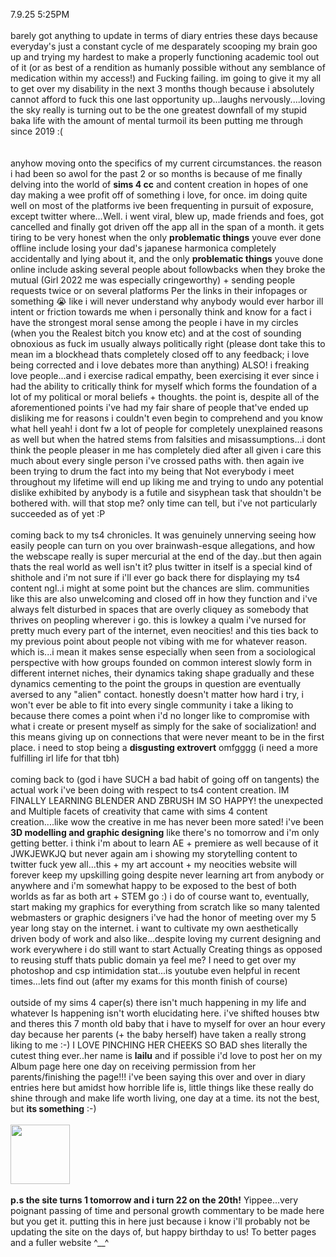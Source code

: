 7.9.25 5:25PM<br /><br />
          barely got anything to update in terms of diary entries these days because everyday's just a constant cycle of me desparately scooping my brain goo up and trying my hardest to make a properly functioning academic tool out of it (or as best of a rendition as humanly possible without any semblance of medication within my access!) and Fucking failing. im going to give it my all to get over my disability in the next 3 months though because i absolutely cannot afford to fuck this one last opportunity up...<strong2>laughs nervously</strong2>....loving the sky really is turning out to be the one greatest downfall of my stupid baka life with the amount of mental turmoil its been putting me through since 2019 :(<br /><br />  
anyhow moving onto the specifics of my current circumstances. the reason i had been so awol for the past 2 or so months is because of me finally delving into the world of <strong>sims 4 cc</strong> and content creation in hopes of one day making a wee profit off of something i love, for once. im doing quite well on most of the platforms ive been frequenting in pursuit of exposure, except twitter where...Well. i went viral, blew up, made friends and foes, got cancelled and finally got driven off the app all in the span of a month. it gets tiring to be very honest when the only <strong>problematic things</strong> youve ever done offline include losing your dad's japanese harmonica completely accidentally and lying about it, and the only <strong>problematic things</strong> youve done online include asking several people about followbacks when they broke the mutual (Girl 2022 me was especially cringeworthy) + sending people requests twice or on several platforms Per the links in their infopages or something 😭 like i will never understand why anybody would ever harbor ill intent or friction towards me when i personally think and know for a fact i have the strongest moral sense among the people i have in my circles (when you the Realest bitch you know etc) and at the cost of sounding obnoxious as fuck im usually always politically right (please dont take this to mean im a blockhead thats completely closed off to any feedback; i love being corrected and i love debates more than anything) ALSO! i <strong2>freaking love people</strong2>...and i exercise radical empathy, been exercising it ever since i had the ability to critically think for myself which forms the foundation of a lot of my political or moral beliefs + thoughts. the point is, despite all of the aforementioned points i've had my fair share of people that've ended up disliking me for reasons i couldn't even begin to comprehend and you know what hell yeah! i dont fw a lot of people for completely unexplained reasons as well but when the hatred stems from falsities and misassumptions...i dont think the people pleaser in me has completely died after all given i care this much about every single person i've crossed paths with. then again ive been trying to drum the fact into my being that Not everybody i meet throughout my lifetime will end up liking me and trying to undo any potential dislike exhibited by anybody is a futile and sisyphean task that shouldn't be bothered with. will that stop me? <strong2>only time can tell</strong2>, but i've not particularly succeeded as of yet :P<br /><br />
coming back to my ts4 chronicles. It was genuinely unnerving seeing how easily people can turn on you over brainwash-esque allegations, and how the webscape really is super mercurial at the end of the day..but then again thats the real world as well isn't it? plus twitter in itself is a special kind of shithole and i'm not sure if i'll ever go back there for displaying my ts4 content ngl..i might at some point but the chances are slim. communities like this are also unwelcoming and closed off in how they function and i've always felt disturbed in spaces that are overly cliquey as somebody that thrives on peopling wherever i go. this is lowkey a qualm i've nursed for pretty much every part of the internet, even neocities! and this ties back to my previous point about people not vibing with me for whatever reason. which is...i mean it makes sense especially when seen from a <strong2>sociological perspective</strong2> with how groups founded on common interest slowly form in different internet niches, their dynamics taking shape gradually and these dynamics cementing to the point the groups in question are eventually aversed to any "alien" contact. honestly doesn't matter how hard i try, i won't ever be able to fit into every single community i take a liking to because there comes a point when i'd no longer like to compromise with what i create or present myself as simply for the sake of socialization! and this means giving up on connections that were never meant to be in the first place. i need to stop being a <strong>disgusting extrovert</strong> omfgggg (i need a more fulfilling irl life for that tbh)<br /><br />
coming back to (god i have SUCH a bad habit of going off on tangents) the actual work i've been doing with respect to ts4 content creation. IM FINALLY LEARNING BLENDER AND ZBRUSH IM SO HAPPY! the unexpected and Multiple facets of creativity that came with sims 4 content creation....like wow the creative in me has never been more sated! i've been <strong>3D modelling and graphic designing</strong> like there's no tomorrow and i'm only getting better. i think i'm about to learn AE + premiere as well because of it JWKJEWKJQ but never again am i showing my storytelling content to twitter fuck yew all...this + my art account + my neocities website will forever keep my upskilling going despite never learning art from anybody or anywhere and i'm somewhat happy to be exposed to the best of both worlds as far as both art + STEM go :) i do of course want to, eventually, start making my graphics for everything from scratch like so many talented webmasters or graphic designers i've had the honor of meeting over my 5 year long stay on the internet. i want to cultivate my own aesthetically driven body of work and also like...despite loving my current designing and work everywhere i do still want to start <strong2>Actually Creating</strong2> things as opposed to reusing stuff thats public domain ya feel me? I need to get over my photoshop and csp intimidation stat...is youtube even helpful in recent times...lets find out (after my exams for this month finish of course)<br /><br />
outside of my sims 4 caper(s) there isn't much happening in my life and whatever Is happening isn't worth elucidating here. i've shifted houses btw and theres this 7 month old baby that i have to myself for over an hour every day because her parents (+ the baby herself) have taken a really strong liking to me :-) I LOVE PINCHING HER CHEEKS SO BAD shes literally the cutest thing ever..her name is <strong>lailu</strong> and if possible i'd love to post her on my Album page here one day on receiving permission from her parents/finishing the page!!! i've been saying this over and over in diary entries here but amidst how horrible life is, little things like these really do shine through and make life worth living, one day at a time. its not the best, but <strong>its something</strong> :-)<br /><br /><img
            src="https://file.garden/ZxOOS50ya2Lt0FdH/diary/discoely.jpg"
            height="95px"
          /><br /><br /> 
<strong>p.s the site turns 1 tomorrow and i turn 22 on the 20th!</strong> Yippee...very poignant passing of time and personal growth commentary to be made here but you get it. putting this in here just because i know i'll probably not be updating the site on the days of, but happy birthday to us! To better pages and a fuller website ^__^
